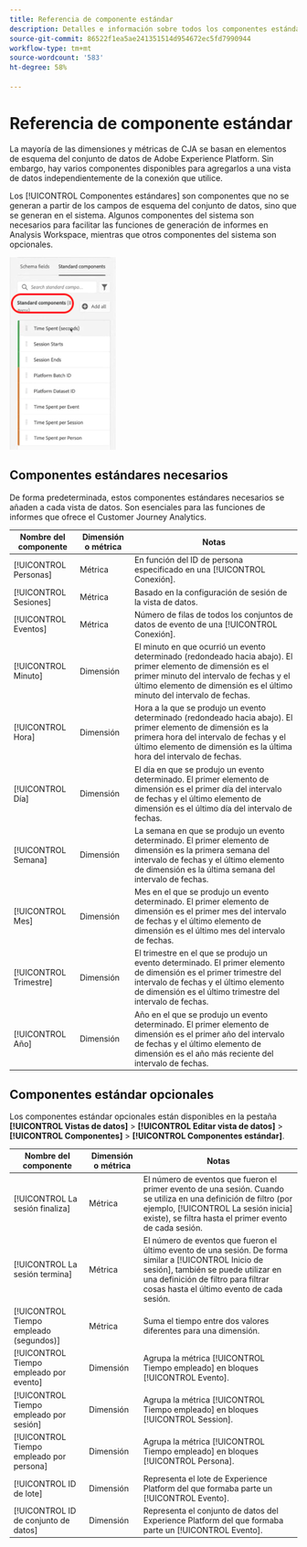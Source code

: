 ```yaml
---
title: Referencia de componente estándar
description: Detalles e información sobre todos los componentes estándar que se pueden agregar a cualquier vista de datos.
source-git-commit: 86522f1ea5ae241351514d954672ec5fd7990944
workflow-type: tm+mt
source-wordcount: '583'
ht-degree: 58%

---
```



# Referencia de componente estándar

La mayoría de las dimensiones y métricas de CJA se basan en elementos de esquema del conjunto de datos de Adobe Experience Platform. Sin embargo, hay varios componentes disponibles para agregarlos a una vista de datos independientemente de la conexión que utilice.

Los [!UICONTROL Componentes estándares] son componentes que no se generan a partir de los campos de esquema del conjunto de datos, sino que se generan en el sistema. Algunos componentes del sistema son necesarios para facilitar las funciones de generación de informes en Analysis Workspace, mientras que otros componentes del sistema son opcionales.

![Componentes estándar](assets/standard-components.png)

## Componentes estándares necesarios

De forma predeterminada, estos componentes estándares necesarios se añaden a cada vista de datos. Son esenciales para las funciones de informes que ofrece el Customer Journey Analytics.

| Nombre del componente | Dimensión o métrica | Notas |
| --- | --- | --- |
| [!UICONTROL Personas] | Métrica | En función del ID de persona especificado en una [!UICONTROL Conexión]. |
| [!UICONTROL Sesiones] | Métrica | Basado en la configuración de sesión de la vista de datos. |
| [!UICONTROL Eventos] | Métrica | Número de filas de todos los conjuntos de datos de evento de una [!UICONTROL Conexión]. |
| [!UICONTROL Minuto] | Dimensión | El minuto en que ocurrió un evento determinado (redondeado hacia abajo). El primer elemento de dimensión es el primer minuto del intervalo de fechas y el último elemento de dimensión es el último minuto del intervalo de fechas. |
| [!UICONTROL Hora] | Dimensión | Hora a la que se produjo un evento determinado (redondeado hacia abajo). El primer elemento de dimensión es la primera hora del intervalo de fechas y el último elemento de dimensión es la última hora del intervalo de fechas. |
| [!UICONTROL Día] | Dimensión | El día en que se produjo un evento determinado. El primer elemento de dimensión es el primer día del intervalo de fechas y el último elemento de dimensión es el último día del intervalo de fechas. |
| [!UICONTROL Semana] | Dimensión | La semana en que se produjo un evento determinado. El primer elemento de dimensión es la primera semana del intervalo de fechas y el último elemento de dimensión es la última semana del intervalo de fechas. |
| [!UICONTROL Mes] | Dimensión | Mes en el que se produjo un evento determinado. El primer elemento de dimensión es el primer mes del intervalo de fechas y el último elemento de dimensión es el último mes del intervalo de fechas. |
| [!UICONTROL Trimestre] | Dimensión | El trimestre en el que se produjo un evento determinado. El primer elemento de dimensión es el primer trimestre del intervalo de fechas y el último elemento de dimensión es el último trimestre del intervalo de fechas. |
| [!UICONTROL Año] | Dimensión | Año en el que se produjo un evento determinado. El primer elemento de dimensión es el primer año del intervalo de fechas y el último elemento de dimensión es el año más reciente del intervalo de fechas. |

## Componentes estándar opcionales

Los componentes estándar opcionales están disponibles en la pestaña **[!UICONTROL Vistas de datos]** > **[!UICONTROL Editar vista de datos]** > **[!UICONTROL Componentes]** > **[!UICONTROL Componentes estándar]**.

| Nombre del componente | Dimensión o métrica | Notas |
| --- | --- | --- |
| [!UICONTROL La sesión finaliza] | Métrica | El número de eventos que fueron el primer evento de una sesión. Cuando se utiliza en una definición de filtro (por ejemplo, [!UICONTROL La sesión inicia] existe), se filtra hasta el primer evento de cada sesión. |
| [!UICONTROL La sesión termina] | Métrica | El número de eventos que fueron el último evento de una sesión. De forma similar a [!UICONTROL Inicio de sesión], también se puede utilizar en una definición de filtro para filtrar cosas hasta el último evento de cada sesión. |
| [!UICONTROL Tiempo empleado (segundos)] | Métrica | Suma el tiempo entre dos valores diferentes para una dimensión. |
| [!UICONTROL Tiempo empleado por evento] | Dimensión | Agrupa la métrica [!UICONTROL Tiempo empleado] en bloques [!UICONTROL Evento]. |
| [!UICONTROL Tiempo empleado por sesión] | Dimensión | Agrupa la métrica [!UICONTROL Tiempo empleado] en bloques [!UICONTROL Session]. |
| [!UICONTROL Tiempo empleado por persona] | Dimensión | Agrupa la métrica [!UICONTROL Tiempo empleado] en bloques [!UICONTROL Persona]. |
| [!UICONTROL ID de lote] | Dimensión | Representa el lote de Experience Platform del que formaba parte un [!UICONTROL Evento]. |
| [!UICONTROL ID de conjunto de datos] | Dimensión | Representa el conjunto de datos del Experience Platform del que formaba parte un [!UICONTROL Evento]. |
